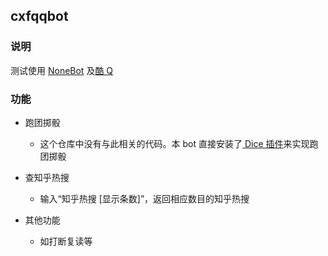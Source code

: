## cxfqqbot

### 说明

测试使用 [NoneBot](https://nonebot.cqp.moe/guide/) 及[酷 Q](https://cqp.cc/)

### 功能

- 跑团掷骰

  - 这个仓库中没有与此相关的代码。本 bot 直接安装了[ Dice 插件](https://github.com/w4123/Dice)来实现跑团掷骰

- 查知乎热搜

  - 输入“知乎热搜 \[显示条数\]”，返回相应数目的知乎热搜
  
- 其他功能
	
  - 如打断复读等

